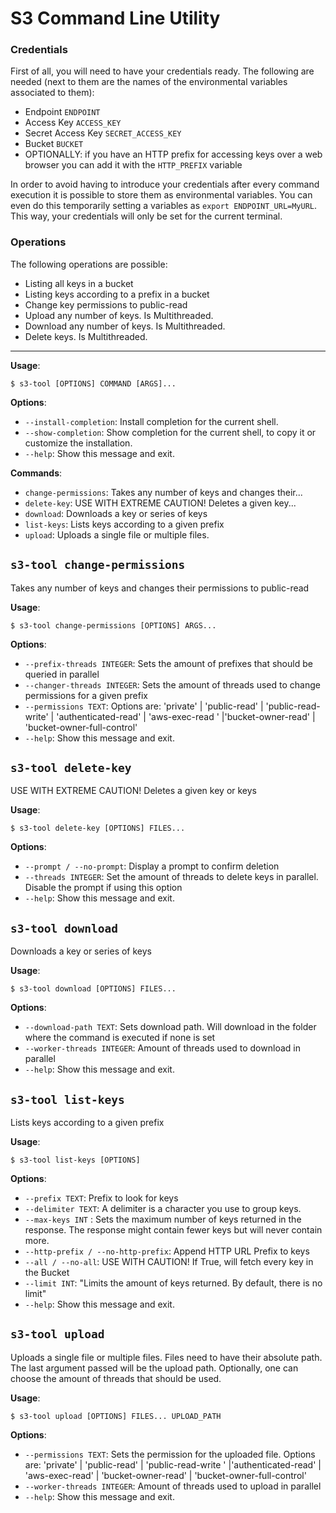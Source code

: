 # S3 Command Line Utility

### Credentials

First of all, you will need to have your credentials ready.
The following are needed (next to them are the names of the environmental variables associated to them):

- Endpoint `ENDPOINT`
- Access Key `ACCESS_KEY`
- Secret Access Key `SECRET_ACCESS_KEY`
- Bucket `BUCKET`
- OPTIONALLY: if you have an HTTP prefix for accessing keys over a web browser you can add it with the `HTTP_PREFIX` variable

In order to avoid having to introduce your credentials after every command execution it is possible to store them as environmental variables.
You can even do this temporarily setting a variables as `export ENDPOINT_URL=MyURL`. This way, your credentials will only be set for the current terminal.

### Operations

The following operations are possible:

- Listing all keys in a bucket
- Listing keys according to a prefix in a bucket
- Change key permissions to public-read
- Upload any number of keys. Is Multithreaded.
- Download any number of keys. Is Multithreaded.
- Delete keys. Is Multithreaded.

---

**Usage**:

```console
$ s3-tool [OPTIONS] COMMAND [ARGS]...
```

**Options**:

- `--install-completion`: Install completion for the current shell.
- `--show-completion`: Show completion for the current shell, to copy it or customize the installation.
- `--help`: Show this message and exit.

**Commands**:

- `change-permissions`: Takes any number of keys and changes their...
- `delete-key`: USE WITH EXTREME CAUTION! Deletes a given key...
- `download`: Downloads a key or series of keys
- `list-keys`: Lists keys according to a given prefix
- `upload`: Uploads a single file or multiple files.

## `s3-tool change-permissions`

Takes any number of keys and changes their permissions to public-read

**Usage**:

```console
$ s3-tool change-permissions [OPTIONS] ARGS...
```

**Options**:

- `--prefix-threads INTEGER`: Sets the amount of prefixes that should be queried in parallel
- `--changer-threads INTEGER`: Sets the amount of threads used to change permissions for a given prefix
- `--permissions TEXT`: Options are: 'private' | 'public-read' | 'public-read-write' | 'authenticated-read' | 'aws-exec-read ' |'bucket-owner-read' | 'bucket-owner-full-control'
- `--help`: Show this message and exit.

## `s3-tool delete-key`

USE WITH EXTREME CAUTION! Deletes a given key or keys

**Usage**:

```console
$ s3-tool delete-key [OPTIONS] FILES...
```

**Options**:

- `--prompt / --no-prompt`: Display a prompt to confirm deletion
- `--threads INTEGER`: Set the amount of threads to delete keys in parallel. Disable the prompt if using this option
- `--help`: Show this message and exit.

## `s3-tool download`

Downloads a key or series of keys

**Usage**:

```console
$ s3-tool download [OPTIONS] FILES...
```

**Options**:

- `--download-path TEXT`: Sets download path. Will download in the folder where the command is executed if none is set
- `--worker-threads INTEGER`: Amount of threads used to download in parallel
- `--help`: Show this message and exit.

## `s3-tool list-keys`

Lists keys according to a given prefix

**Usage**:

```console
$ s3-tool list-keys [OPTIONS]
```

**Options**:

- `--prefix TEXT`: Prefix to look for keys
- `--delimiter TEXT`: A delimiter is a character you use to group keys.
- `--max-keys INT` : Sets the maximum number of keys returned in the response. The response might contain fewer keys but will never contain more.
- `--http-prefix / --no-http-prefix`: Append HTTP URL Prefix to keys
- `--all / --no-all`: USE WITH CAUTION! If True, will fetch every key in the Bucket
- `--limit INT`: "Limits the amount of keys returned. By default, there is no limit"
- `--help`: Show this message and exit.

## `s3-tool upload`

Uploads a single file or multiple files. Files need to have their absolute path.
The last argument passed will be the upload path.
Optionally, one can choose the amount of threads that should be used.

**Usage**:

```console
$ s3-tool upload [OPTIONS] FILES... UPLOAD_PATH
```

**Options**:

- `--permissions TEXT`: Sets the permission for the uploaded file. Options are: 'private' | 'public-read' | 'public-read-write ' |'authenticated-read' | 'aws-exec-read' | 'bucket-owner-read' | 'bucket-owner-full-control'
- `--worker-threads INTEGER`: Amount of threads used to upload in parallel
- `--help`: Show this message and exit.
